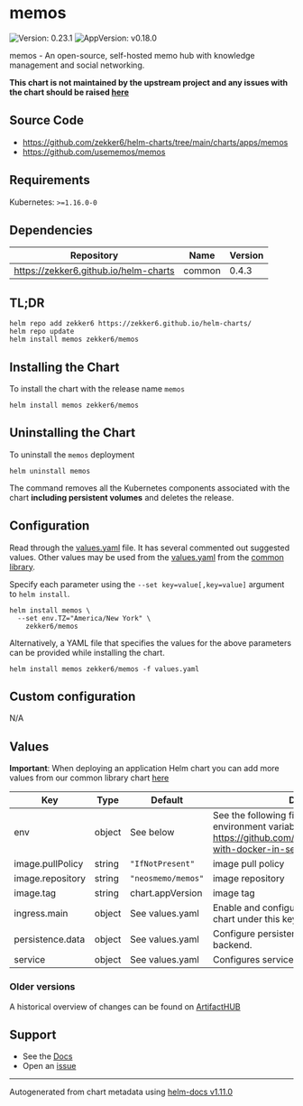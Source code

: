 # memos

![Version: 0.23.1](https://img.shields.io/badge/Version-0.23.1-informational?style=flat-square) ![AppVersion: v0.18.0](https://img.shields.io/badge/AppVersion-v0.18.0-informational?style=flat-square)

memos - An open-source, self-hosted memo hub with knowledge management and social networking.

**This chart is not maintained by the upstream project and any issues with the chart should be raised [here](https://github.com/zekker6/helm-charts/issues/new)**

## Source Code

* <https://github.com/zekker6/helm-charts/tree/main/charts/apps/memos>
* <https://github.com/usememos/memos>

## Requirements

Kubernetes: `>=1.16.0-0`

## Dependencies

| Repository | Name | Version |
|------------|------|---------|
| https://zekker6.github.io/helm-charts | common | 0.4.3 |

## TL;DR

```console
helm repo add zekker6 https://zekker6.github.io/helm-charts/
helm repo update
helm install memos zekker6/memos
```

## Installing the Chart

To install the chart with the release name `memos`

```console
helm install memos zekker6/memos
```

## Uninstalling the Chart

To uninstall the `memos` deployment

```console
helm uninstall memos
```

The command removes all the Kubernetes components associated with the chart **including persistent volumes** and deletes the release.

## Configuration

Read through the [values.yaml](./values.yaml) file. It has several commented out suggested values.
Other values may be used from the [values.yaml](https://github.com/zekker6/helm-charts/blob/main/charts/library/common/values.yaml) from the [common library](https://github.com/zekker6/helm-charts/blob/main/charts/library/common).

Specify each parameter using the `--set key=value[,key=value]` argument to `helm install`.

```console
helm install memos \
  --set env.TZ="America/New York" \
    zekker6/memos
```

Alternatively, a YAML file that specifies the values for the above parameters can be provided while installing the chart.

```console
helm install memos zekker6/memos -f values.yaml
```

## Custom configuration

N/A

## Values

**Important**: When deploying an application Helm chart you can add more values from our common library chart [here](https://github.com/zekker6/helm-charts/blob/main/charts/library/common)

| Key | Type | Default | Description |
|-----|------|---------|-------------|
| env | object | See below | See the following files for additional environment variables: https://github.com/usememos/memos#deploy-with-docker-in-seconds |
| image.pullPolicy | string | `"IfNotPresent"` | image pull policy |
| image.repository | string | `"neosmemo/memos"` | image repository |
| image.tag | string | chart.appVersion | image tag |
| ingress.main | object | See values.yaml | Enable and configure ingress settings for the chart under this key. |
| persistence.data | object | See values.yaml | Configure persistence for data to use sqlite backend. |
| service | object | See values.yaml | Configures service settings for the chart. |

### Older versions

A historical overview of changes can be found on [ArtifactHUB](https://artifacthub.io/packages/helm/zekker6/memos?modal=changelog)

## Support

- See the [Docs](http://zekker6.github.io/helm-charts/docs/)
- Open an [issue](https://github.com/zekker6/helm-charts/issues/new)

----------------------------------------------
Autogenerated from chart metadata using [helm-docs v1.11.0](https://github.com/norwoodj/helm-docs/releases/v1.11.0)
